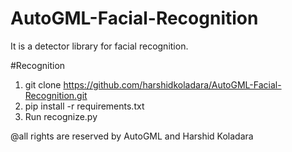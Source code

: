 # AutoGML-Facial-Recognition
It is a detector library for facial recognition.

#Recognition

1) git clone https://github.com/harshidkoladara/AutoGML-Facial-Recognition.git
2) pip install -r requirements.txt
3) Run recognize.py

@all rights are reserved by AutoGML and Harshid Koladara
